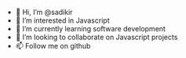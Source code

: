 - 👋 Hi, I’m @sadikir
- 👀 I’m interested in Javascript
- 🌱 I’m currently learning software development
- 💞️ I’m looking to collaborate on Javascript projects
- 📫 Follow me on github

<!---
sadikir/sadikir is a ✨ special ✨ repository because its `README.md` (this file) appears on your GitHub profile.
You can click the Preview link to take a look at your changes.
--->
